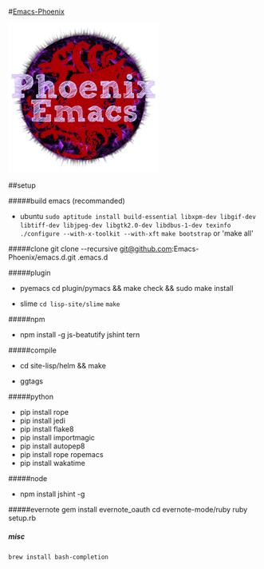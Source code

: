 #[Emacs-Phoenix](https://github.com/Emacs-Phoenix)

![emacs](https://raw.githubusercontent.com/Emacs-Phoenix/emacs.d/master/icon/emacs.png)

##setup

#####build emacs (recommanded)
- ubuntu
`sudo aptitude install build-essential libxpm-dev libgif-dev libtiff-dev libjpeg-dev libgtk2.0-dev libdbus-1-dev texinfo`
`./configure --with-x-toolkit --with-xft`
`make bootstrap`
or 'make all'


#####clone
git clone --recursive git@github.com:Emacs-Phoenix/emacs.d.git .emacs.d

#####plugin
- pyemacs
cd plugin/pymacs && make check && sudo make install

- slime
`cd lisp-site/slime`
`make`

#####npm 
- npm install -g js-beatutify jshint tern

#####compile
- cd site-lisp/helm && make

- ggtags

#####python
- pip install rope
- pip install jedi
- pip install flake8
- pip install importmagic
- pip install autopep8
- pip install rope ropemacs
- pip install wakatime

#####node
- npm install jshint -g

#####evernote
gem install evernote_oauth
cd evernote-mode/ruby
ruby setup.rb


##### misc
`brew install bash-completion`


